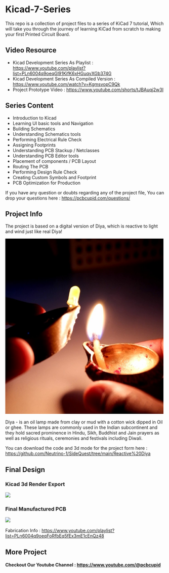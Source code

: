 # Kicad-7-Series
This repo is a collection of project files to a series of KiCad 7 tutorial, Which will take you through the journey of learning KiCad from scratch to making your first Printed Circuit Board.
 
 ## Video Resource
  
 * Kicad Development Series As Playlist : https://www.youtube.com/playlist?list=PLn6004q9oeqGl91KifK6xHGuqvXGb374G
 * Kicad Development Series As Compiled Version : https://www.youtube.com/watch?v=KgmsvopC9Qk
 * Project Prototype Video : https://www.youtube.com/shorts/tJBAuqj2w3I

## Series Content
* Introduction to Kicad
* Learning UI basic tools and Navigation
* Building Schematics
* Understanding Schematics tools
* Performing Electrical Rule Check
* Assigning Footprints
* Understanding PCB Stackup / Netclasses
* Understanding PCB Editor tools
* Placement of components / PCB Layout 
* Routing The PCB
* Performing Design Rule Check
* Creating Custom Symbols and Footprint
* PCB Optimization for Production
 
If you have any question or doubts regarding any of the project file, You can drop your questions here : https://pcbcupid.com/questions/

## Project Info

The project is based on a digital version of Diya, which is reactive to light and wind just like real Diya!

<img src="https://github.com/Neutrino-1/SideQuest/blob/main/Reactive%20Diya/Demo/Testing%20with%20light.jpg" width="500" />

Diya - is an oil lamp made from clay or mud with a cotton wick dipped in Oil or ghee. These lamps are commonly used in the Indian subcontinent and they hold sacred prominence in Hindu, Sikh, Buddhist and Jain prayers as well as religious rituals, ceremonies and festivals including Diwali.

You can download the code and 3d mode for the project form here : https://github.com/Neutrino-1/SideQuest/tree/main/Reactive%20Diya

## Final Design 

### Kicad 3d Render Export
<img src="https://github.com/pcbcupid/Kicad-7-Series/blob/main/Demo%20Files/Final%20PCB%20Kicad%20Export.png" width="500" />

### Final Manufactured PCB
<img src="https://github.com/pcbcupid/Kicad-7-Series/blob/main/Demo%20Files/Final%20PCB.jpeg" width="500" />

Fabrication Info : https://www.youtube.com/playlist?list=PLn6004q9oeqFoRfbEq5fEx3mE1cEnQz48

## More Project  

#### Checkout Our Youtube Channel : https://www.youtube.com/@pcbcupid


